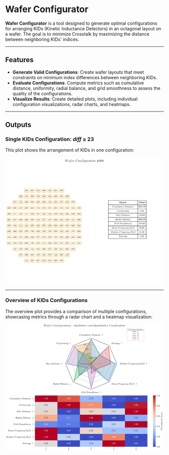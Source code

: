 # Wafer Configurator

**Wafer Configurator** is a tool designed to generate optimal configurations for arranging KIDs (Kinetic Inductance Detectors) in an octagonal layout on a wafer. The goal is to minimize Crosstalk by maximizing the distance between neighboring KIDs' indices.

---

## Features

- **Generate Valid Configurations**: Create wafer layouts that meet constraints on minimum index differences between neighboring KIDs.
- **Evaluate Configurations**: Compute metrics such as cumulative distance, uniformity, radial balance, and grid smoothness to assess the quality of the configurations.
- **Visualize Results**: Create detailed plots, including individual configuration visualizations, radar charts, and heatmaps.


---

## Outputs

### Single KIDs Configuration: $diff ~ \ge ~ 23$
This plot shows the arrangement of KIDs in one configuration:

![Single Configuration Plot](https://github.com/gpesce97/Thesis_Codes/blob/main/wafer_configurator/data/example_output/000_23_conf.png "Single KIDs Configuration")

---

### Overview of KIDs Configurations
The overview plot provides a comparison of multiple configurations, showcasing metrics through a radar chart and a heatmap visualization:

![Overview Plot](https://github.com/gpesce97/Thesis_Codes/blob/main/wafer_configurator/data/example_output/config_overview.png "Overview of KIDs Configurations")
